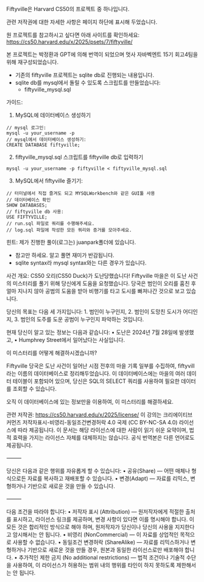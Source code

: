 Fiftyville은 Harvard CS50의 프로젝트 중 하나입니다.

관련 저작권에 대한 자세한 사항은 페이지 하단에 표시해 두었습니다.

원 프로젝트를 참고하시고 싶다면 아래 사이트를 확인하세요:
https://cs50.harvard.edu/x/2025/psets/7/fiftyville/

본 프로젝트는 박정환과 GPT에 의해 번역이 되었으며 멋사 자바벡엔트 15기 회고4팀을 위해 재구성되었습니다.
- 기존의 fiftyville 프로젝트는 sqlite db로 진행되는 내용입니다.
- sqlite db를 mysql에서 돌릴 수 있도록 스크립트를 만들었습니다:
    - fiftyville_mysql.sql

가이드:
1. MySQL에 데이터베이스 생성하기
```
// mysql 로그인:
mysql -u your_username -p
// mysql에서 데이터베이스 생성하기:
CREATE DATABASE fiftyville;
```
2. fiftyville_mysql.sql 스크립트를 fiftyville db로 입력하기
```
mysql -u your_username -p fiftyville < fiftyville_mysql.sql
```
3. MySQL에서 fiftyville 즐기기:
```
// 터미널에서 직접 즐겨도 되고 MYSQLWorkbench와 같은 GUI툴 사용
// 데이터베이스 확인
SHOW DATABASES;
// fiftyville db 사용:
USE FIFTYVILLE;
// run.sql 파일로 쿼리를 수행해주세요.
// log.sql 파일에 작성한 모든 쿼리와 증거를 모아주세요.
```

힌트: 제가 진행한 풀이(로그는) juanpark폴더에 있습니다. 
  - 참고만 하세요. 알고 풀면 재미가 반감됩니다.
  - sqlite syntax라 mysql syntax와는 다른 경우가 있습니다.


사건 개요:
CS50 오리(CS50 Duck)가 도난당했습니다!
Fiftyville 마을은 이 도난 사건의 미스터리를 풀기 위해 당신에게 도움을 요청했습니다.
당국은 범인이 오리를 훔친 후 얼마 지나지 않아 공범의 도움을 받아 비행기를 타고 도시를 빠져나간 것으로 보고 있습니다.

당신의 목표는 다음 세 가지입니다:
	1.	범인이 누구인지,
	2.	범인이 도망친 도시가 어디인지,
	3.	범인의 도주를 도운 공범이 누구인지 파악하는 것입니다.

현재 당신이 알고 있는 정보는 다음과 같습니다:
	•	도난은 2024년 7월 28일에 발생했고,
	•	Humphrey Street에서 일어났다는 사실입니다.

이 미스터리를 어떻게 해결하시겠습니까?

Fiftyville 당국은 도난 사건이 일어난 시점 전후의 마을 기록 일부를 수집하여, fiftyvill라는 이름의 데이터베이스로 정리해두었습니다.
이 데이터베이스에는 마을의 여러 데이터 테이블이 포함되어 있으며,
당신은 SQL의 SELECT 쿼리를 사용하여 필요한 데이터를 조회할 수 있습니다.

오직 이 데이터베이스에 있는 정보만을 이용하여, 이 미스터리를 해결하세요.





관련 저작권: https://cs50.harvard.edu/x/2025/license/
이 강의는 크리에이티브 커먼즈 저작자표시-비영리-동일조건변경허락 4.0 국제 (CC BY-NC-SA 4.0) 라이선스에 따라 제공됩니다.
이 문서는 해당 라이선스에 대한 사람이 읽기 쉬운 요약이며, 법적 효력을 가지는 라이선스 자체를 대체하지는 않습니다.
공식 번역본은 다른 언어로도 제공됩니다.

⸻

당신은 다음과 같은 행위를 자유롭게 할 수 있습니다:
	•	공유(Share) — 어떤 매체나 형식으로든 자료를 복사하고 재배포할 수 있습니다.
	•	변경(Adapt) — 자료를 리믹스, 변형하거나 기반으로 새로운 것을 만들 수 있습니다.

⸻

다음 조건을 따라야 합니다:
	•	저작자 표시 (Attribution) — 원저작자에게 적절한 출처를 표시하고, 라이선스 링크를 제공하며, 변경 사항이 있다면 이를 명시해야 합니다. 이 모든 것은 합리적인 방식으로 해야 하며, 원저작자가 당신이나 당신의 사용을 지지한다고 암시해서는 안 됩니다.
	•	비영리 (NonCommercial) — 이 자료를 상업적인 목적으로 사용할 수 없습니다.
	•	동일조건 변경허락 (ShareAlike) — 자료를 리믹스하거나 변형하거나 기반으로 새로운 것을 만들 경우, 원본과 동일한 라이선스로만 배포해야 합니다.
	•	추가적인 제한 금지 (No additional restrictions) — 법적 조건이나 기술적 수단을 사용하여, 이 라이선스가 허용하는 범위 내의 행위를 타인이 하지 못하도록 제한해서는 안 됩니다.